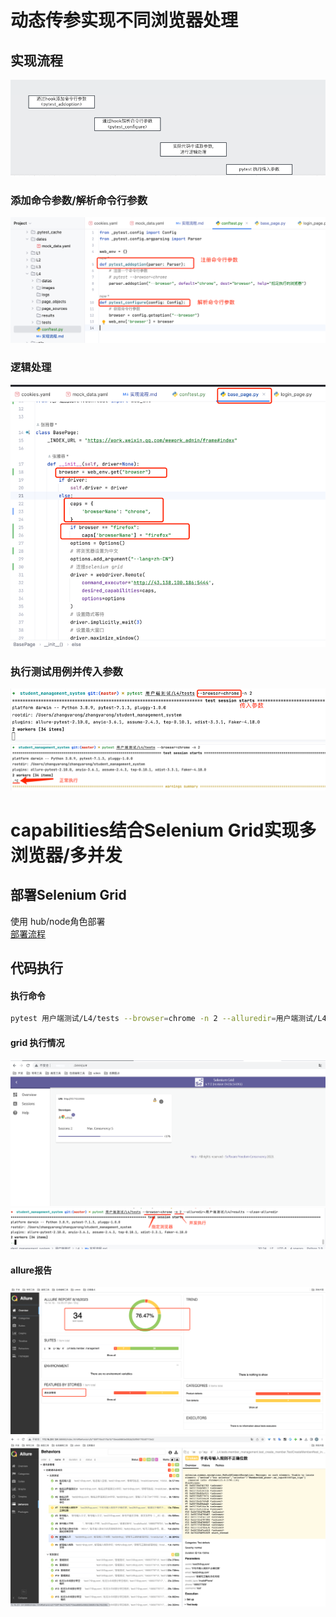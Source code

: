 # 动态传参实现不同浏览器处理

## 实现流程
![img_1.png](img_1.png)

### 添加命令参数/解析命令行参数
![img.png](img.png)

### 逻辑处理
![img_2.png](img_2.png)

### 执行测试用例并传入参数
![img_3.png](img_3.png)
![img_4.png](img_4.png)

# capabilities结合Selenium Grid实现多浏览器/多并发
## 部署Selenium Grid

使用 hub/node角色部署 </br>
[部署流程](grid搭建.md)

## 代码执行

#### 执行命令

```bash
pytest 用户端测试/L4/tests --browser=chrome -n 2 --alluredir=用户端测试/L4/results --clean-alluredir
```

#### grid 执行情况
![img_5.png](img_5.png)
![img_6.png](img_6.png)

#### allure报告
![img_20.png](img_20.png)
![img_19.png](img_19.png)